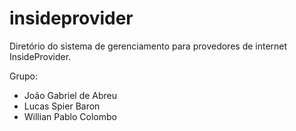 # insideprovider
Diretório do sistema de gerenciamento para provedores de internet InsideProvider.

Grupo: 
- João Gabriel de Abreu
- Lucas Spier Baron
- Willian Pablo Colombo
